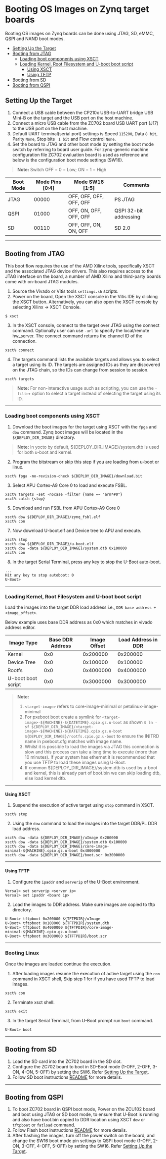 # Booting OS Images on Zynq target boards

Booting OS images on Zynq boards can be done using JTAG, SD, eMMC, QSPI and NAND
boot modes.

* [Setting Up the Target](#setting-up-the-target)
* [Booting from JTAG](#booting-from-jtag)
  * [Loading boot components using XSCT](#loading-boot-components-using-xsct)
  * [Loading Kernel, Root Filesystem and U-boot boot script](#loading-kernel-root-filesystem-and-u-boot-boot-script)
    * [Using XSCT](#using-xsct)
    * [Using TFTP](#using-tftp)
* [Booting from SD](#booting-from-sd)
* [Booting from QSPI](#booting-from-qspi)

## Setting Up the Target
1. Connect a USB cable between the CP210x USB-to-UART bridge USB Mini-B on
   the target and the USB port on the host machine.
2. Connect a micro USB cable from the ZC702 board USB UART port (J17) to the USB 
   port on the host machine.
3. Default UART terminal(serial port) settings is Speed `115200`, Data `8 bit`,
   Parity `None`, Stop bits ` 1 bit` and Flow control `None`.
4. Set the board to JTAG and other boot mode by setting the boot mode switch by 
   referring to board user guide. For zynq-generic machine configuration
   file ZC702 evaluation board is used as reference and below is the
   configuration boot mode settings (SW16).

> **Note:** Switch OFF = 0 = Low; ON = 1 = High

| Boot Mode | Mode Pins [0:4] | Mode SW16 [1:5]         | Comments               |
|-----------|-----------------|-------------------------|------------------------|
| JTAG      | 00000           | OFF, OFF, OFF, OFF, OFF | PS JTAG                |
| QSPI      | 01000           | OFF, ON, OFF, OFF, OFF  | QSPI 32-bit addressing |
| SD        | 00110           | OFF, OFF, ON, ON, OFF   | SD 2.0                 |

---
## Booting from JTAG

This boot flow requires the use of the AMD Xilinx tools, specifically XSCT and 
the associated JTAG device drivers. This also requires access to the JTAG interface
on the board, a number of AMD Xilinx and third-party boards come with on-board JTAG
modules.

1. Source the Vivado or Vitis tools `settings.sh` scripts.
2. Power on the board, Open the XSCT console in the Vitis IDE by clicking the
   XSCT button. Alternatively, you can also open the XSCT console by selecting
   Xilinx -> XSCT Console.
```
$ xsct
```
3. In the XSCT console, connect to the target over JTAG using the connect command.
   Optionally user can use `-url` to specify the local/remote hw_server. The 
   connect command returns the channel ID of the connection.
```
xsct% connect
```
4. The targets command lists the available targets and allows you to select a
   target using its ID. The targets are assigned IDs as they are discovered on
   the JTAG chain, so the IDs can change from session to session.
```
xsct% targets
```

> **Note:** For non-interactive usage such as scripting, you can use the `-filter`
   option to select a target instead of selecting the target using its ID.
---
### Loading boot components using XSCT

1. Download the boot images for the target using XSCT with the `fpga` and `dow` 
   command. Zynq boot images will be located in the `${DEPLOY_DIR_IMAGE}`
   directory. 

> **Note:** In yocto by default, ${DEPLOY_DIR_IMAGE}/system.dtb is used for both
> u-boot and kernel.

2. Program the bitstream or skip this step if you are loading from u-boot or linux.
```
xsct% fpga -no-revision-check ${DEPLOY_DIR_IMAGE}/download.bit
```
3. Select APU Cortex-A9 Core 0 to load and execute FSBL.
```
xsct% targets -set -nocase -filter {name =~ "arm*#0"}
xsct% catch {stop}
```
5. Download and run FSBL from APU Cortex-A9 Core 0
```
xsct% dow ${DEPLOY_DIR_IMAGE}/zynq_fsbl.elf
xsct% con
```
7. Now download U-boot.elf and Device tree to APU and execute.
```
xsct% stop
xsct% dow ${DEPLOY_DIR_IMAGE}/u-boot.elf
xsct% dow -data ${DEPLOY_DIR_IMAGE}/system.dtb 0x100000
xsct% con
```

8. In the target Serial Terminal, press any key to stop the U-Boot auto-boot.
```
...
Hit any key to stop autoboot: 0
U-Boot>
```
---
### Loading Kernel, Root Filesystem and U-boot boot script

Load the images into the target DDR load address i.e.,
`DDR base address + <image_offset>`. 

Below example uses base DDR address as 0x0 which matches in vivado address editor.

| Image Type         | Base DDR Address | Image Offset  | Load Address in DDR |
|--------------------|------------------|---------------|---------------------|
| Kernel             | 0x0              | 0x200000      | 0x200000            |
| Device Tree        | 0x0              | 0x100000      | 0x100000            |
| Rootfs             | 0x0              | 0x4000000     | 0x4000000           |
| U-boot boot script | 0x0              | 0x3000000     | 0x3000000           |

> **Note:** 
> 1. `<target-image>` refers to core-image-minimal or petalinux-image-minimal
> 2. For pxeboot boot create a symlink for `<target-image>-${MACHINE}-${DATETIME}.cpio.gz.u-boot`
> as shown `$ ln -sf ${DEPLOY_DIR_IMAGE}/<target-image>-${MACHINE}-${DATETIME}.cpio.gz.u-boot ${DEPLOY_DIR_IMAGE}/rootfs.cpio.gz.u-boot`
> to ensure the INITRD name in pxeboot.cfg matches with image name.
> 3. Whilst it is possible to load the images via JTAG this connection is slow and
this process can take a long time to execute (more than 10 minutes). If your
system has ethernet it is recommended that you use TFTP to load these images
using U-Boot. 
> 4. If common ${DEPLOY_DIR_IMAGE}/system.dtb is used by u-boot and kernel, this
> is already part of boot.bin we can skip loading dtb, else load kernel dtb.
---
#### Using XSCT

1. Suspend the execution of active target using `stop` command in XSCT.
```
xsct% stop
```
2. Using the `dow` command to load the images into the target DDR/PL DDR load 
   address.
```
xsct% dow -data ${DEPLOY_DIR_IMAGE}/uImage 0x200000
xsct% dow -data ${DEPLOY_DIR_IMAGE}/system.dtb 0x100000
xsct% dow -data ${DEPLOY_DIR_IMAGE}/core-image-minimal-${MACHINE}.cpio.gz.u-boot 0x4000000
xsct% dow -data ${DEPLOY_DIR_IMAGE}/boot.scr 0x3000000
```
---
#### Using TFTP

1. Configure the `ipaddr` and `serverip` of the U-Boot environment. 
```
Versal> set serverip <server ip>
Versal> set ipaddr <board ip>
```
2. Load the images to DDR address. Make sure images are copied to tftp directory.
```
U-Boot> tftpboot 0x200000 ${TFTPDIR}/uImage
U-Boot> tftpboot 0x100000 ${TFTPDIR}/system.dtb
U-Boot> tftpboot 0x4000000 ${TFTPDIR}/core-image-minimal-${MACHINE}.cpio.gz.u-boot
U-Boot> tftpboot 0x3000000 ${TFTPDIR}/boot.scr
```
---
### Booting Linux

Once the images are loaded continue the execution.

1. After loading images resume the execution of active target using the `con`
command in XSCT shell, Skip step 1 for if you have used TFTP to load images.
```
xsct% con
```
2. Terminate xsct shell.
```
xsct% exit
```
3. In the target Serial Terminal, from U-Boot prompt run `boot` command.
```
U-Boot> boot
```
---
## Booting from SD

1. Load the SD card into the ZC702 board in the SD slot.
2. Configure the ZC702 board to boot in SD-Boot mode (1-OFF, 2-OFF, 3-ON, 4-ON, 5-OFF)
   by setting the SW6. Refer [Setting Up the Target](#setting-up-the-target).
3. Follow SD boot instructions [README](README.booting.storage.md) for more details.
---
## Booting from QSPI

1. To boot ZC702 board in QSPI boot mode, Power on the ZCU102 board and boot 
   using JTAG or SD boot mode, to ensure that U-Boot is running and also have 
   boot.bin copied to DDR location using XSCT `dow` or `tftpboot` or `fatload`
   command.
2. Follow Flash boot instructions [README](README.booting.flash.md) for more details.
3. After flashing the images, turn off the power switch on the board, and change
   the SW16 boot mode pin settings to QSPI boot mode (1-OFF, 2-ON, 3-OFF, 4-OFF, 5-OFF)
   by setting the SW16. Refer [Setting Up the Target](#setting-up-the-target).